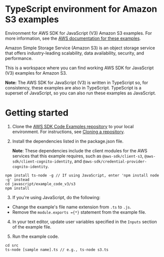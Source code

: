 # TypeScript environment for Amazon S3 examples
Environment for AWS SDK for JavaScript (V3) Amazon S3 examples. For more information, see the [AWS documentation for these examples](https://docs.aws.amazon.com/sdk-for-javascript/v3/developer-guide/s3-examples.html).

Amazon Simple Storage Service (Amazon S3) is an object storage service that offers industry-leading scalability, data availability, security, and performance.

This is a workspace where you can find working AWS SDK for JavaScript (V3) examples for Amazon S3. 

**Note:** The AWS SDK for JavaScript (V3) is written in TypeScript so, for consistency, these examples are also in TypeScript. TypeScript is
a superset of JavaScript, so you can also run these examples as JavaScript.


# Getting started

1. Clone the [AWS SDK Code Examples repository](https://github.com/awsdocs/aws-doc-sdk-examples) to your local environment. For instructions, see [Cloning a repository](https://docs.github.com/en/github/creating-cloning-and-archiving-repositories/cloning-a-repository).

2. Install the dependencies listed in the package.json file.

    **Note**: These dependencies include the client modules for the AWS services that this example requires, 
    such as ```@aws-sdk/client-s3```, ```@aws-sdk/client-cognito-identity```, and 
    ```@aws-sdk/credential-provider-cognito-identity```.
```
npm install ts-node -g // If using JavaScript, enter 'npm install node -g' instead
cd javascript/example_code_v3/s3
npm install
```
3. If you're using JavaScript, do the following:
- Change the example's file name extension from ```.ts``` to ```.js```.
- Remove the ```module.exports ={*}``` statement from the example file.

4. In your text editor, update user variables specified in the ```Inputs``` section of the example file.

5. Run the example code.
```
cd src
ts-node [sample name].ts // e.g., ts-node s3.ts
```
